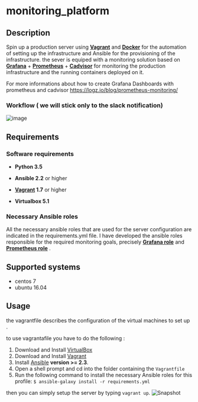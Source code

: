 # monitoring_platform
## Description

Spin up a production server using **[Vagrant](https://www.vagrantup.com/)** and **[Docker](https://www.docker.com/what-docker/)** for the automation of setting up the infrastructure and Ansible for the provisioning of the infrastructure.
the sever is equiped with a monitoring solution based on **[Grafana](https://grafana.com/)** + **[Prometheus](https://prometheus.io/)** +  **[Cadvisor](https://github.com/google/cadvisor)** for monitoring the production infrastructure and the running containers deployed on it.

For more informations about how to create Grafana Dashboards with prometheus and cadvisor https://logz.io/blog/prometheus-monitoring/

### Workflow ( we will stick only to the slack notification)

![image](https://linoxide.com/wp-content/uploads/2016/12/PromArch.png)


## Requirements
### Software requirements

- **Python 3.5**

- **Ansible 2.2** or higher

- **[Vagrant](https://www.vagrantup.com/) 1.7** or higher 

- **Virtualbox 5.1**
### Necessary Ansible roles

All the necessary ansible roles that are used for the server configuration are indicated in the requirements.yml file.
I have developed the ansible roles responsible for the required monitoring goals, precisely **[Grafana role](https://github.com/sbouii/Grafana-ansible)** and  **[Prometheus role](https://github.com/sbouii/Prometheus-ansible)** .

## Supported systems

- centos 7
- ubuntu 16.04

## Usage 

the vagrantfile describes the configuration of the virtual machines to set up .

to use vagrantafile you have to do the following :

1. Download and Install [VirtualBox](https://www.virtualbox.org/wiki/Downloads)
2. Download and Install [Vagrant](https://www.vagrantup.com/downloads.html)
3. Install [Ansible](http://docs.ansible.com/intro_installation.html) **version >= 2.3**.
4. Open a shell prompt and cd into the folder containing the `Vagrantfile`
5. Run the following command to install the necessary Ansible roles for this profile: `$ ansible-galaxy install -r requirements.yml`

then you can simply setup the server by typing `vagrant up`.
![Snapshot](https://snapshot.raintank.io/dashboard/snapshot/5ehLoYGgNfEuI8f0FW0JoGm9cKlWNQ3h) 
